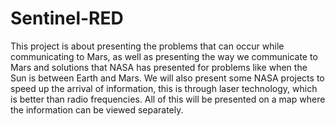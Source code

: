 # Sentinel-RED
This project is about presenting the problems that can occur while communicating to Mars, as well as presenting the way we communicate to Mars and solutions that NASA has presented for problems like when the Sun is between Earth and Mars. We will also present some NASA projects to speed up the arrival of information, this is through laser technology, which is better than radio frequencies. All of this will be presented on a map where the information can be viewed separately.
